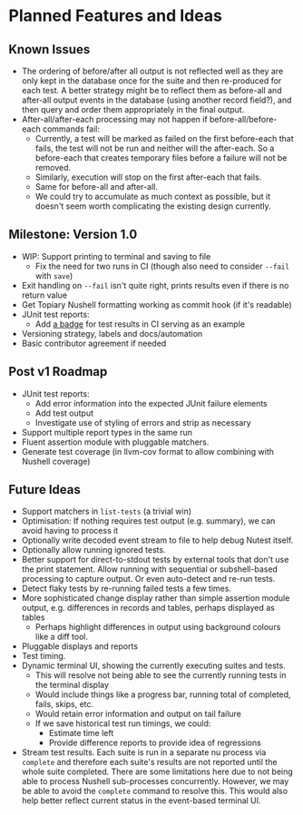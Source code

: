 # Planned Features and Ideas

## Known Issues

- The ordering of before/after all output is not reflected well as they are only kept in the database once for the suite and then re-produced for each test. A better strategy might be to reflect them as before-all and after-all output events in the database (using another record field?), and then query and order them appropriately in the final output.
- After-all/after-each processing may not happen if before-all/before-each commands fail:
  - Currently, a test will be marked as failed on the first before-each that fails, the test will not be run and neither will the after-each. So a before-each that creates temporary files before a failure will not be removed.
  - Similarly, execution will stop on the first after-each that fails.
  - Same for before-all and after-all.
  - We could try to accumulate as much context as possible, but it doesn't seem worth complicating the existing design currently.

## Milestone: Version 1.0

- WIP: Support printing to terminal and saving to file
  - Fix the need for two runs in CI (though also need to consider `--fail` with `save`)
- Exit handling on `--fail` isn't quite right, prints results even if there is no return value
- Get Topiary Nushell formatting working as commit hook (if it's readable)
- JUnit test reports:
  - Add [a badge](https://github.com/EnricoMi/publish-unit-test-result-action/?tab=readme-ov-file#create-a-badge-from-test-results) for test results in CI serving as an example
- Versioning strategy, labels and docs/automation
- Basic contributor agreement if needed

## Post v1 Roadmap

- JUnit test reports:
  - Add error information into the expected JUnit failure elements
  - Add test output
  - Investigate use of styling of errors and strip as necessary
- Support multiple report types in the same run
- Fluent assertion module with pluggable matchers.
- Generate test coverage (in llvm-cov format to allow combining with Nushell coverage)

## Future Ideas

- Support matchers in `list-tests` (a trivial win)
- Optimisation: If nothing requires test output (e.g. summary), we can avoid having to process it
- Optionally write decoded event stream to file to help debug Nutest itself.
- Optionally allow running ignored tests.
- Better support for direct-to-stdout tests by external tools that don't use the print statement. Allow running with sequential or subshell-based processing to capture output. Or even auto-detect and re-run tests.
- Detect flaky tests by re-running failed tests a few times.
- More sophisticated change display rather than simple assertion module output, e.g. differences in records and tables, perhaps displayed as tables
    - Perhaps highlight differences in output using background colours like a diff tool.
- Pluggable displays and reports
- Test timing.
- Dynamic terminal UI, showing the currently executing suites and tests.
    - This will resolve not being able to see the currently running tests in the terminal display
    - Would include things like a progress bar, running total of completed, fails, skips, etc.
    - Would retain error information and output on tail failure
    - If we save historical test run timings, we could:
      - Estimate time left
      - Provide difference reports to provide idea of regressions
- Stream test results. Each suite is run in a separate nu process via `complete` and therefore each suite's results are not reported until the whole suite completed. There are some limitations here due to not being able to process Nushell sub-processes concurrently. However, we may be able to avoid the `complete` command to resolve this. This would also help better reflect current status in the event-based terminal UI.
